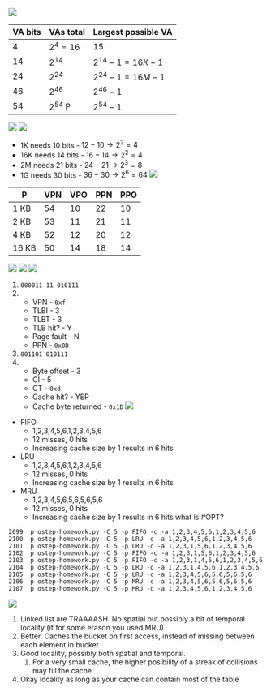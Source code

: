 ![](Pasted%20image%2020240417103815.png)

| VA bits | VAs total  | Largest possible VA |
| ------- | ---------- | ------------------- |
| 4       | $2^4=16$   | 15                  |
| 14      | $2^{14}$   | $2^{14}-1=16K-1$    |
| 24      | $2^{24}$   | $2^{24}-1=16M-1$    |
| 46      | $2^{46}$   | $2^{46}-1$          |
| 54      | $2^{54}$ P | $2^{54}-1$          |
![](Pasted%20image%2020240417104525.png)
![](Pasted%20image%2020240417104537.png)
- 1K needs 10 bits - $12-10\rightarrow2^2=4$
- 16K needs 14 bits - $16-14\rightarrow2^2=4$
- 2M needs 21 bits - $24-21\rightarrow2^3=8$
- 1G needs 30 bits - $36-30\rightarrow2^6=64$
![](Pasted%20image%2020240417105100.png)

| P     | VPN | VPO | PPN | PPO |
| ----- | --- | --- | --- | --- |
| 1 KB  | 54  | 10  | 22  | 10  |
| 2 KB  | 53  | 11  | 21  | 11  |
| 4 KB  | 52  | 12  | 20  | 12  |
| 16 KB | 50  | 14  | 18  | 14  |
![](Pasted%20image%2020240417105738.png)
![](Pasted%20image%2020240417105751.png)
![](Pasted%20image%2020240530155650.png)
1. `000011 11 010111`
2. 
	- VPN - `0xf`
	- TLBI - 3
	- TLBT - 3
	- TLB hit? - Y
	- Page fault - N
	- PPN - `0x0D`
3. `001101 010111`
4. 
	- Byte offset - 3
	- CI - 5
	- CT - `0xd`
	- Cache hit? - YEP
	- Cache byte returned - `0x1D`
![](Pasted%20image%2020240417111934.png)
- FIFO
	- 1,2,3,4,5,6,1,2,3,4,5,6
	- 12 misses, 0 hits
	- Increasing cache size by 1 results in 6 hits
- LRU
	- 1,2,3,4,5,6,1,2,3,4,5,6
	- 12 misses, 0 hits
	- Increasing cache size by 1 results in 6 hits
- MRU
	- 1,2,3,4,5,6,5,6,5,6,5,6 
	- 12 misses, 0 hits
	- Increasing cache size by 1 results in 6 hits
what is #OPT? 

```
2099  p ostep-homework.py -C 5 -p FIFO -c -a 1,2,3,4,5,6,1,2,3,4,5,6
2100  p ostep-homework.py -C 5 -p LRU -c -a 1,2,3,4,5,6,1,2,3,4,5,6
2101  p ostep-homework.py -C 5 -p LRU -c -a 1,2,3,1,5,6,1,2,3,4,5,6
2102  p ostep-homework.py -C 5 -p FIFO -c -a 1,2,3,1,5,6,1,2,3,4,5,6
2103  p ostep-homework.py -C 5 -p FIFO -c -a 1,2,3,1,4,5,6,1,2,3,4,5,6
2104  p ostep-homework.py -C 5 -p LRU -c -a 1,2,3,1,4,5,6,1,2,3,4,5,6
2105  p ostep-homework.py -C 5 -p LRU -c -a 1,2,3,4,5,6,5,6,5,6,5,6
2106  p ostep-homework.py -C 5 -p MRU -c -a 1,2,3,4,5,6,5,6,5,6,5,6
2107  p ostep-homework.py -C 5 -p MRU -c -a 1,2,3,4,5,6,1,2,3,4,5,6	
```

![](Pasted%20image%2020240417113939.png)
1. Linked list are TRAAAASH. No spatial but possibly a bit of temporal locality (if for some erason you used MRU)
2. Better. Caches the bucket on first access, instead of missing between each element in bucket
3. Good locality, possibly both spatial and temporal. 
	1. For a very small cache, the higher posibility of a streak of collisions may fill the cache
4. Okay locality as long as your cache can contain most of the table